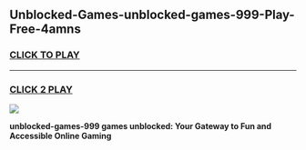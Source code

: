 
## Unblocked-Games-unblocked-games-999-Play-Free-4amns
<h3>
<a href="https://premium76.site?title=unblocked-games-999&ref=18A">CLICK TO PLAY</a></h3>
<hr>

<h3>
<a href="https://premium76.site?title=unblocked-games-999&ref=18A">CLICK 2 PLAY</a>
  
</h3>

<a href="https://premium76.site?title=unblocked-games-999&ref=18A"><img src="https://clearcache.store/games.png"></a>


**unblocked-games-999 games unblocked: Your Gateway to Fun and Accessible Online Gaming**
